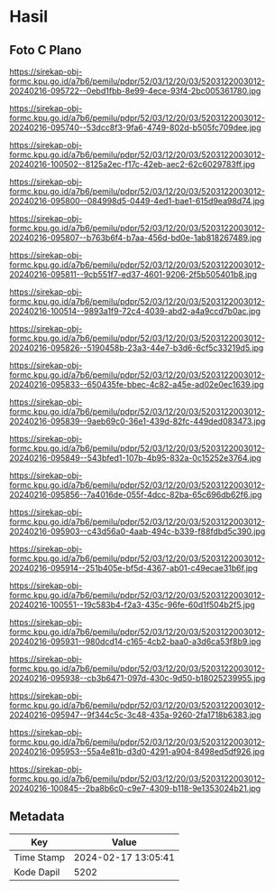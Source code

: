 # Hasil

## Foto C Plano

https://sirekap-obj-formc.kpu.go.id/a7b6/pemilu/pdpr/52/03/12/20/03/5203122003012-20240216-095722--0ebd1fbb-8e99-4ece-93f4-2bc005361780.jpg

https://sirekap-obj-formc.kpu.go.id/a7b6/pemilu/pdpr/52/03/12/20/03/5203122003012-20240216-095740--53dcc8f3-9fa6-4749-802d-b505fc709dee.jpg

https://sirekap-obj-formc.kpu.go.id/a7b6/pemilu/pdpr/52/03/12/20/03/5203122003012-20240216-100502--8125a2ec-f17c-42eb-aec2-62c6029783ff.jpg

https://sirekap-obj-formc.kpu.go.id/a7b6/pemilu/pdpr/52/03/12/20/03/5203122003012-20240216-095800--084998d5-0449-4ed1-bae1-615d9ea98d74.jpg

https://sirekap-obj-formc.kpu.go.id/a7b6/pemilu/pdpr/52/03/12/20/03/5203122003012-20240216-095807--b763b6f4-b7aa-456d-bd0e-1ab818267489.jpg

https://sirekap-obj-formc.kpu.go.id/a7b6/pemilu/pdpr/52/03/12/20/03/5203122003012-20240216-095811--9cb551f7-ed37-4601-9206-2f5b505401b8.jpg

https://sirekap-obj-formc.kpu.go.id/a7b6/pemilu/pdpr/52/03/12/20/03/5203122003012-20240216-100514--9893a1f9-72c4-4039-abd2-a4a9ccd7b0ac.jpg

https://sirekap-obj-formc.kpu.go.id/a7b6/pemilu/pdpr/52/03/12/20/03/5203122003012-20240216-095826--5190458b-23a3-44e7-b3d6-6cf5c33219d5.jpg

https://sirekap-obj-formc.kpu.go.id/a7b6/pemilu/pdpr/52/03/12/20/03/5203122003012-20240216-095833--650435fe-bbec-4c82-a45e-ad02e0ec1639.jpg

https://sirekap-obj-formc.kpu.go.id/a7b6/pemilu/pdpr/52/03/12/20/03/5203122003012-20240216-095839--9aeb69c0-36e1-439d-82fc-449ded083473.jpg

https://sirekap-obj-formc.kpu.go.id/a7b6/pemilu/pdpr/52/03/12/20/03/5203122003012-20240216-095849--543bfed1-107b-4b95-832a-0c15252e3764.jpg

https://sirekap-obj-formc.kpu.go.id/a7b6/pemilu/pdpr/52/03/12/20/03/5203122003012-20240216-095856--7a4016de-055f-4dcc-82ba-65c696db62f6.jpg

https://sirekap-obj-formc.kpu.go.id/a7b6/pemilu/pdpr/52/03/12/20/03/5203122003012-20240216-095903--c43d56a0-4aab-494c-b339-f88fdbd5c390.jpg

https://sirekap-obj-formc.kpu.go.id/a7b6/pemilu/pdpr/52/03/12/20/03/5203122003012-20240216-095914--251b405e-bf5d-4367-ab01-c49ecae31b6f.jpg

https://sirekap-obj-formc.kpu.go.id/a7b6/pemilu/pdpr/52/03/12/20/03/5203122003012-20240216-100551--19c583b4-f2a3-435c-96fe-60d1f504b2f5.jpg

https://sirekap-obj-formc.kpu.go.id/a7b6/pemilu/pdpr/52/03/12/20/03/5203122003012-20240216-095931--980dcd14-c165-4cb2-baa0-a3d6ca53f8b9.jpg

https://sirekap-obj-formc.kpu.go.id/a7b6/pemilu/pdpr/52/03/12/20/03/5203122003012-20240216-095938--cb3b6471-097d-430c-9d50-b18025239955.jpg

https://sirekap-obj-formc.kpu.go.id/a7b6/pemilu/pdpr/52/03/12/20/03/5203122003012-20240216-095947--9f344c5c-3c48-435a-9260-2fa1718b6383.jpg

https://sirekap-obj-formc.kpu.go.id/a7b6/pemilu/pdpr/52/03/12/20/03/5203122003012-20240216-095953--55a4e81b-d3d0-4291-a904-8498ed5df926.jpg

https://sirekap-obj-formc.kpu.go.id/a7b6/pemilu/pdpr/52/03/12/20/03/5203122003012-20240216-100845--2ba8b6c0-c9e7-4309-b118-9e1353024b21.jpg


## Metadata

| Key        | Value               |
| ---------- | ------------------- |
| Time Stamp | 2024-02-17 13:05:41 |
| Kode Dapil | 5202                |



